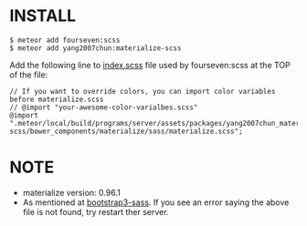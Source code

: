 # INSTALL
```
$ meteor add fourseven:scss
$ meteor add yang2007chun:materialize-scss
```
Add the following line to [index.scss](https://github.com/fourseven/meteor-scss#controlling-load-order-since-200-beta_3) file used by fourseven:scss at the TOP of the file:
```
// If you want to override colors, you can import color variables before materialize.scss
// @import "your-awesome-color-varialbes.scss"
@import ".meteor/local/build/programs/server/assets/packages/yang2007chun_materialize-scss/bower_components/materialize/sass/materialize.scss";
```

# NOTE
- materialize version: 0.96.1
- As mentioned at [bootstrap3-sass](https://github.com/englue/meteor-bootstrap3-sass#to-use). If you see an error saying the above file is not found, try restart ther server.

